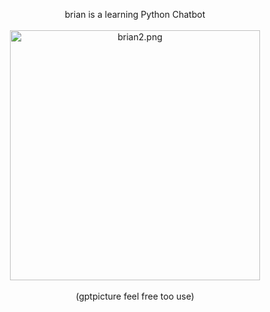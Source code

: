<p align="center">brian is a learning Python Chatbot
<br/><br/>
<img src="https://pixeldrain.com/api/file/aFxnEYGk" alt="brian2.png" width="400" height="400";">
<br/><br/>
(gptpicture feel free too use)
</p>
